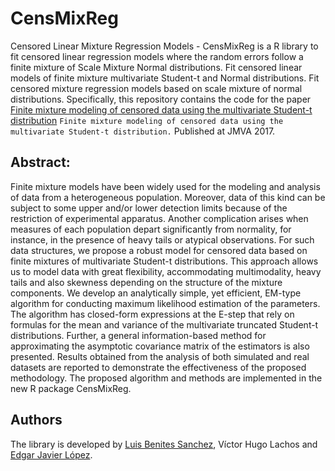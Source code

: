 # CensMixReg
Censored Linear Mixture Regression Models - CensMixReg is a R library to fit censored linear regression models where the random errors follow a finite mixture of Scale Mixture Normal distributions. Fit censored linear models of finite mixture multivariate Student-t and Normal distributions. Fit censored mixture regression models based on scale mixture of normal distributions. Specifically, this repository contains the code for the paper 
[Finite mixture modeling of censored data using the multivariate Student-t distribution](https://www.sciencedirect.com/science/article/pii/S0047259X1730310X)
```Finite mixture modeling of censored data using the multivariate Student-t distribution.```
Published at JMVA 2017.

## Abstract:
Finite mixture models have been widely used for the modeling and analysis of data
from a heterogeneous population. Moreover, data of this kind can be subject to some
upper and/or lower detection limits because of the restriction of experimental apparatus.
Another complication arises when measures of each population depart significantly from
normality, for instance, in the presence of heavy tails or atypical observations. For such
data structures, we propose a robust model for censored data based on finite mixtures
of multivariate Student-t distributions. This approach allows us to model data with great
flexibility, accommodating multimodality, heavy tails and also skewness depending on the
structure of the mixture components. We develop an analytically simple, yet efficient,
EM-type algorithm for conducting maximum likelihood estimation of the parameters.
The algorithm has closed-form expressions at the E-step that rely on formulas for the
mean and variance of the multivariate truncated Student-t distributions. Further, a general
information-based method for approximating the asymptotic covariance matrix of the
estimators is also presented. Results obtained from the analysis of both simulated and real
datasets are reported to demonstrate the effectiveness of the proposed methodology. The
proposed algorithm and methods are implemented in the new R package CensMixReg.

## Authors
The library is developed by [Luis Benites Sanchez](https://github.com/lbenitesanchez), Víctor Hugo Lachos and [Edgar Javier López](https://github.com/ejlopezmor). 
